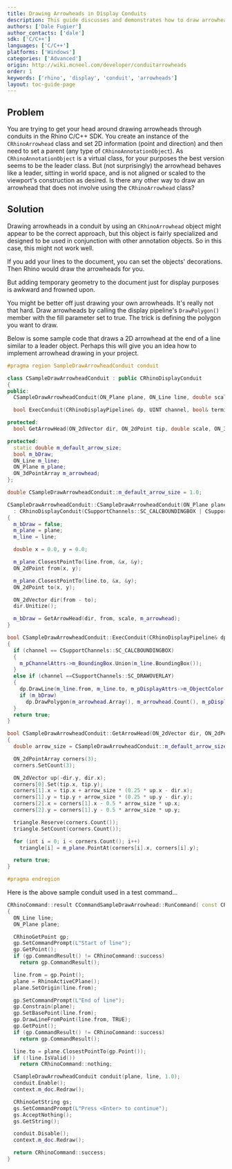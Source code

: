 ```yaml
---
title: Drawing Arrowheads in Display Conduits
description: This guide discusses and demonstrates how to draw arrowheads in Rhino Display Conduit.
authors: ['Dale Fugier']
author_contacts: ['dale']
sdk: ['C/C++']
languages: ['C/C++']
platforms: ['Windows']
categories: ['Advanced']
origin: http://wiki.mcneel.com/developer/conduitarrowheads
order: 1
keywords: ['rhino', 'display', 'conduit', 'arrowheads']
layout: toc-guide-page
---
```


 
## Problem

You are trying to get your head around drawing arrowheads through conduits in the Rhino C/C++ SDK.  You create an instance of the `CRhinoArrowhead` class and set 2D information (point and direction) and then need to set a parent (any type of `CRhinoAnnotationObject`).  As `CRhinoAnnotationObject` is a virtual class, for your purposes the best version seems to be the leader class.  But (not surprisingly) the arrowhead behaves like a leader, sitting in world space, and is not aligned or scaled to the viewport's construction as desired.  Is there any other way to draw an arrowhead that does not involve using the `CRhinoArrowhead` class?

## Solution

Drawing arrowheads in a conduit by using an `CRhinoArrowhead` object might appear to be the correct approach, but this object is fairly specialized and designed to be used in conjunction with other annotation objects.  So in this case, this might not work well.

If you add your lines to the document, you can set the objects' decorations.  Then Rhino would draw the arrowheads for you.

But adding temporary geometry to the document just for display purposes is awkward and frowned upon.

You might be better off just drawing your own arrowheads.  It's really not that hard.  Draw arrowheads by calling the display pipeline's `DrawPolygon()` member with the fill parameter set to true.  The trick is defining the polygon you want to draw.

Below is some sample code that draws a 2D arrowhead at the end of a line similar to a leader object.  Perhaps this will give you an idea how to implement arrowhead drawing in your project.

```cpp
#pragma region SampleDrawArrowheadConduit conduit

class CSampleDrawArrowheadConduit : public CRhinoDisplayConduit
{
public:
  CSampleDrawArrowheadConduit(ON_Plane plane, ON_Line line, double scale);

  bool ExecConduit(CRhinoDisplayPipeline& dp, UINT channel, bool& terminate);

protected:
  bool GetArrowHead(ON_2dVector dir, ON_2dPoint tip, double scale, ON_3dPointArray& triangle);

protected:
  static double m_default_arrow_size;
  bool m_bDraw;
  ON_Line m_line;
  ON_Plane m_plane;
  ON_3dPointArray m_arrowhead;
};

double CSampleDrawArrowheadConduit::m_default_arrow_size = 1.0;

CSampleDrawArrowheadConduit::CSampleDrawArrowheadConduit(ON_Plane plane, ON_Line line, double scale)
  : CRhinoDisplayConduit(CSupportChannels::SC_CALCBOUNDINGBOX | CSupportChannels::SC_DRAWOVERLAY)
{
  m_bDraw = false;
  m_plane = plane;
  m_line = line;

  double x = 0.0, y = 0.0;

  m_plane.ClosestPointTo(line.from, &x, &y);
  ON_2dPoint from(x, y);

  m_plane.ClosestPointTo(line.to, &x, &y);
  ON_2dPoint to(x, y);

  ON_2dVector dir(from - to);
  dir.Unitize();

  m_bDraw = GetArrowHead(dir, from, scale, m_arrowhead);
}

bool CSampleDrawArrowheadConduit::ExecConduit(CRhinoDisplayPipeline& dp, UINT channel, bool& terminate)
{
  if (channel == CSupportChannels::SC_CALCBOUNDINGBOX)
  {
    m_pChannelAttrs->m_BoundingBox.Union(m_line.BoundingBox());
  }
  else if (channel ==CSupportChannels::SC_DRAWOVERLAY)
  {
    dp.DrawLine(m_line.from, m_line.to, m_pDisplayAttrs->m_ObjectColor | 0xFF000000, m_pDisplayAttrs->m_nLineThickness);
    if (m_bDraw)
      dp.DrawPolygon(m_arrowhead.Array(), m_arrowhead.Count(), m_pDisplayAttrs->m_ObjectColor | 0xFF000000, true);
  }
  return true;
}

bool CSampleDrawArrowheadConduit::GetArrowHead(ON_2dVector dir, ON_2dPoint tip, double scale, ON_3dPointArray& triangle)
{
  double arrow_size = CSampleDrawArrowheadConduit::m_default_arrow_size * scale;

  ON_2dPointArray corners(3);
  corners.SetCount(3);

  ON_2dVector up(-dir.y, dir.x);
  corners[0].Set(tip.x, tip.y);
  corners[1].x = tip.x + arrow_size * (0.25 * up.x - dir.x);
  corners[1].y = tip.y + arrow_size * (0.25 * up.y - dir.y);
  corners[2].x = corners[1].x - 0.5 * arrow_size * up.x;
  corners[2].y = corners[1].y - 0.5 * arrow_size * up.y;

  triangle.Reserve(corners.Count());
  triangle.SetCount(corners.Count());

  for (int i = 0; i < corners.Count(); i++)
    triangle[i] = m_plane.PointAt(corners[i].x, corners[i].y);

  return true;
}

#pragma endregion
```

Here is the above sample conduit used in a test command...

```cpp
CRhinoCommand::result CCommandSampleDrawArrowhead::RunCommand( const CRhinoCommandContext& context )
{
  ON_Line line;
  ON_Plane plane;

  CRhinoGetPoint gp;
  gp.SetCommandPrompt(L"Start of line");
  gp.GetPoint();
  if (gp.CommandResult() != CRhinoCommand::success)
    return gp.CommandResult();

  line.from = gp.Point();
  plane = RhinoActiveCPlane();
  plane.SetOrigin(line.from);

  gp.SetCommandPrompt(L"End of line");
  gp.Constrain(plane);
  gp.SetBasePoint(line.from);
  gp.DrawLineFromPoint(line.from, TRUE);
  gp.GetPoint();
  if (gp.CommandResult() != CRhinoCommand::success)
    return gp.CommandResult();

  line.to = plane.ClosestPointTo(gp.Point());
  if (!line.IsValid())
    return CRhinoCommand::nothing;

  CSampleDrawArrowheadConduit conduit(plane, line, 1.0);
  conduit.Enable();
  context.m_doc.Redraw();

  CRhinoGetString gs;
  gs.SetCommandPrompt(L"Press <Enter> to continue");
  gs.AcceptNothing();
  gs.GetString();

  conduit.Disable();
  context.m_doc.Redraw();

  return CRhinoCommand::success;
}
```
